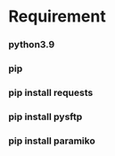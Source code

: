 
# Requirement
### python3.9
### pip
### pip install requests
### pip install pysftp
### pip install paramiko

